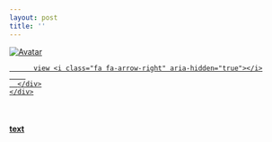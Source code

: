 ```yaml
---
layout: post
title: ''
---
```


<p class="imglist">

<div class="image-container">
  <a href="https://pic.imgdb.cn/item/5e880bda504f4bcb04713ea1.jpg"  data-fancybox="images">
    <img src="https://pic.imgdb.cn/item/5e880c05504f4bcb047165d6.jpg" alt="Avatar" class="image" />
    <div class="overlay">
      <div class="text">
        
          view <i class="fa fa-arrow-right" aria-hidden="true"></i>
        
      </div>
    </div>
  </a>
</div>







<a href="https://pic.imgdb.cn/item/5e880bda504f4bcb04713ea3.jpg" data-fancybox="images"><img src="" /></a>
<a href="https://pic.imgdb.cn/item/5e880bda504f4bcb04713ea7.jpg" data-fancybox="images"><img src="" /></a>
<a href="https://pic.imgdb.cn/item/5e880bda504f4bcb04713ea9.jpg" data-fancybox="images"><img src="" /></a>
<a href="https://pic.imgdb.cn/item/5e880bda504f4bcb04713eb9.jpg" data-fancybox="images"><img src="" /></a>
<a href="https://pic.imgdb.cn/item/5e880bda504f4bcb04713ec1.jpg" data-fancybox="images"><img src="" /></a>
<a href="https://pic.imgdb.cn/item/5e880bda504f4bcb04713ec5.jpg" data-fancybox="images"><img src="" /></a>
<a href="https://pic.imgdb.cn/item/5e880bda504f4bcb04713ec7.jpg" data-fancybox="images"><img src="" /></a>
<a href="https://pic.imgdb.cn/item/5e880bda504f4bcb04713ecd.jpg" data-fancybox="images"><img src="" /></a>
<a href="https://pic.imgdb.cn/item/5e880bda504f4bcb04713ed3.jpg" data-fancybox="images"><img src="" /></a>
<a href="https://pic.imgdb.cn/item/5e880bda504f4bcb04713ed7.jpg" data-fancybox="images"><img src="" /></a>
<a href="https://pic.imgdb.cn/item/5e880bda504f4bcb04713edb.jpg" data-fancybox="images"><img src="" /></a>
<a href="https://pic.imgdb.cn/item/5e880bda504f4bcb04713ede.jpg" data-fancybox="images"><img src="" /></a>
<a href="https://pic.imgdb.cn/item/5e880bda504f4bcb04713ee2.jpg" data-fancybox="images"><img src="" /></a>
<a href="https://pic.imgdb.cn/item/5e880bda504f4bcb04713ee6.jpg" data-fancybox="images"><img src="" /></a>
<a href="https://pic.imgdb.cn/item/5e880bda504f4bcb04713eeb.jpg" data-fancybox="images"><img src="" /></a>
<a href="https://pic.imgdb.cn/item/5e880bda504f4bcb04713ef3.jpg" data-fancybox="images"><img src="" /></a>
<a href="https://pic.imgdb.cn/item/5e880bda504f4bcb04713ef7.jpg" data-fancybox="images"><img src="" /></a>
<a href="https://pic.imgdb.cn/item/5e880bda504f4bcb04713eff.jpg" data-fancybox="images"><img src="" /></a>
<a href="https://pic.imgdb.cn/item/5e880bda504f4bcb04713f04.jpg" data-fancybox="images"><img src="" /></a>
<a href="https://pic.imgdb.cn/item/5e880c04504f4bcb04716538.jpg" data-fancybox="images"><img src="" /></a>
<a href="https://pic.imgdb.cn/item/5e880c04504f4bcb0471653b.jpg" data-fancybox="images"><img src="" /></a>
<a href="https://pic.imgdb.cn/item/5e880c05504f4bcb04716577.jpg" data-fancybox="images"><img src="" /></a>
<a href="https://pic.imgdb.cn/item/5e880c05504f4bcb0471657a.jpg" data-fancybox="images"><img src="" /></a>
<a href="https://pic.imgdb.cn/item/5e880c05504f4bcb0471657d.jpg" data-fancybox="images"><img src="" /></a>
<a href="https://pic.imgdb.cn/item/5e880c05504f4bcb04716580.jpg" data-fancybox="images"><img src="" /></a>
<a href="https://pic.imgdb.cn/item/5e880c05504f4bcb0471658a.jpg" data-fancybox="images"><img src="" /></a>
<a href="https://pic.imgdb.cn/item/5e880c05504f4bcb0471658f.jpg" data-fancybox="images"><img src="" /></a>
<a href="https://pic.imgdb.cn/item/5e880c05504f4bcb0471659a.jpg" data-fancybox="images"><img src="" /></a>
<a href="https://pic.imgdb.cn/item/5e880c05504f4bcb0471659e.jpg" data-fancybox="images"><img src="" /></a>
<a href="https://pic.imgdb.cn/item/5e880c05504f4bcb047165a6.jpg" data-fancybox="images"><img src="" /></a>
<a href="https://pic.imgdb.cn/item/5e880c05504f4bcb047165aa.jpg" data-fancybox="images"><img src="" /></a>
<a href="https://pic.imgdb.cn/item/5e880c05504f4bcb047165af.jpg" data-fancybox="images"><img src="" /></a>
<a href="https://pic.imgdb.cn/item/5e880c05504f4bcb047165b4.jpg" data-fancybox="images"><img src="" /></a>
<a href="https://pic.imgdb.cn/item/5e880c05504f4bcb047165bc.jpg" data-fancybox="images"><img src="" /></a>
<a href="https://pic.imgdb.cn/item/5e880c05504f4bcb047165c8.jpg" data-fancybox="images"><img src="" /></a>
<a href="https://pic.imgdb.cn/item/5e880c05504f4bcb047165cc.jpg" data-fancybox="images"><img src="" /></a>
<a href="https://pic.imgdb.cn/item/5e880c05504f4bcb047165d6.jpg" data-fancybox="images"><img src="" /></a>
<a href="https://pic.imgdb.cn/item/5e880c05504f4bcb047165d8.jpg" data-fancybox="images"><img src="" /></a>
<a href="https://pic.imgdb.cn/item/5e880c05504f4bcb047165e2.jpg" data-fancybox="images"><img src="" /></a>
<a href="https://pic.imgdb.cn/item/5e880c05504f4bcb047165ec.jpg" data-fancybox="images"><img src="" /></a>
<a href="https://pic.imgdb.cn/item/5e880c05504f4bcb047165f2.jpg" data-fancybox="images"><img src="" /></a>
<a href="https://pic.imgdb.cn/item/5e880c05504f4bcb047165fb.jpg" data-fancybox="images"><img src="" /></a>
<a href="https://pic.imgdb.cn/item/5e880c05504f4bcb04716604.jpg" data-fancybox="images"><img src="" /></a>
<a href="https://pic.imgdb.cn/item/5e880c05504f4bcb04716607.jpg" data-fancybox="images"><img src="" /></a>
<a href="https://pic.imgdb.cn/item/5e880c05504f4bcb04716613.jpg" data-fancybox="images"><img src="" /></a>
<a href="https://pic.imgdb.cn/item/5e880c05504f4bcb0471661c.jpg" data-fancybox="images"><img src="" /></a>
<a href="https://pic.imgdb.cn/item/5e880c05504f4bcb04716621.jpg" data-fancybox="images"><img src="" /></a>
<a href="https://pic.imgdb.cn/item/5e880c05504f4bcb04716629.jpg" data-fancybox="images"><img src="" /></a>
<a href="https://pic.imgdb.cn/item/5e880c05504f4bcb04716630.jpg" data-fancybox="images"><img src="" /></a>
<a href="https://pic.imgdb.cn/item/5e880c05504f4bcb0471663c.jpg" data-fancybox="images"><img src="" /></a>
<a href="https://pic.imgdb.cn/item/5e880c05504f4bcb04716647.jpg" data-fancybox="images"><img src="" /></a>
<a href="https://pic.imgdb.cn/item/5e880c05504f4bcb04716653.jpg" data-fancybox="images"><img src="" /></a>


</p>


#### [text](https://cxcxcx.cx/works/0021a.html)
